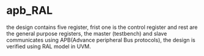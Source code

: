 # apb_RAL
the design contains five register, frist one is the control register and rest are the general purpose registers, the master (testbench) and slave communicates using APB(Advance peripheral Bus protocols), the design is verified using RAL model in UVM.
